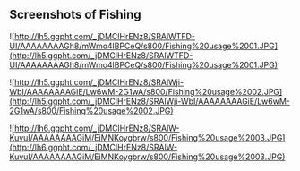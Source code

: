 ## Screenshots of Fishing ##

![http://lh5.ggpht.com/_jDMClHrENz8/SRAlWTFD-UI/AAAAAAAAGh8/mWmo4lBPCeQ/s800/Fishing%20usage%2001.JPG](http://lh5.ggpht.com/_jDMClHrENz8/SRAlWTFD-UI/AAAAAAAAGh8/mWmo4lBPCeQ/s800/Fishing%20usage%2001.JPG)

![http://lh5.ggpht.com/_jDMClHrENz8/SRAlWji-WbI/AAAAAAAAGiE/Lw6wM-2G1wA/s800/Fishing%20usage%2002.JPG](http://lh5.ggpht.com/_jDMClHrENz8/SRAlWji-WbI/AAAAAAAAGiE/Lw6wM-2G1wA/s800/Fishing%20usage%2002.JPG)

![http://lh6.ggpht.com/_jDMClHrENz8/SRAlW-KuvuI/AAAAAAAAGiM/EiMNKoygbrw/s800/Fishing%20usage%2003.JPG](http://lh6.ggpht.com/_jDMClHrENz8/SRAlW-KuvuI/AAAAAAAAGiM/EiMNKoygbrw/s800/Fishing%20usage%2003.JPG)
